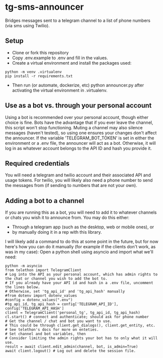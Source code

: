 # tg-sms-announcer

Bridges messages sent to a telegram channel to a list of phone numbers (via sms using Twilio).

## Setup
* Clone or fork this repository
* Copy .env.example to .env and fill in the values.
* Create a virtual environment and install the packages used:
```
python -m venv .virtualenv
pip install -r requirements.txt
```
* Then run (or automate, dockerize, etc) python announcer.py after activating the virtual environment in .virtualenv.

## Use as a bot vs. through your personal account
Using a bot is recommended over your personal account, though either choice is fine. Bots have the advantage that if you ever leave the channel, this script won't stop functioning. Muting a channel may also silence messages (haven't tested), so using one ensures your changes don't affect the announcer.
If the variable 'TELEGRAM_BOT_TOKEN' is set in either the environment or a .env file, the announcer will act as a bot. Otherwise, it will log in as whatever account belongs to the API ID and hash you provide it.

## Required credentials
You will need a telegram and twilio account and their associated API and usage tokens.
For twilio, you will likely also need a phone number to send the messages from (if sending to numbers that are not your own).

## Adding a bot to a channel
If you are running this as a bot, you will need to add it to whatever channels or chats you wish it to announce from. You may do this either:
* Through a telegram app (such as the desktop, web or mobile ones), or
* by manually doing it in a rep with this library.

I will likely add a command to do this at some point in the future, but for now here's how you can do it manually (for example if the clients don't work, as was in my case):
Open a python shell using asyncio and import what we'll need:
```
python -m asyncio
from telethon import TelegramClient
# Log into the API as your personal account, which has admin rights to the chat or channel you wish to add the bot to.
# If you already have your API id and hash in a .env file, uncomment the lines below.
# Otherwise, set 'tg_api_id' and 'tg_api_hash' manually
#from dotenv import dotenv_values
#config = dotenv_values(".env")
#tg_api_id, tg_api_hash = config['TELEGRAM_API_ID'], config['TELEGRAM_API_HASH']
client = TelegramClient('personal_tg', tg_api_id, tg_api_hash)
cl.start() # connect and authenticate; should ask for phone number
# Get the channel / chat and bot you want to use.
# This could be through client.get_dialogs(), client.get_entity, etc.
# See telethon's docs for more on enteties.
# Set channel and bot variables, then
# Consider limiting the admin rights your bot has to only what it will use.
result = await client.edit_admin(channel, bot, is_admin=True)
await client.logout() # Log out and delete the session file.
```
